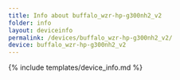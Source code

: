 ```yaml
---
title: Info about buffalo_wzr-hp-g300nh2_v2
folder: info
layout: deviceinfo
permalink: /devices/buffalo_wzr-hp-g300nh2_v2/
device: buffalo_wzr-hp-g300nh2_v2
---
```

{% include templates/device_info.md %}

